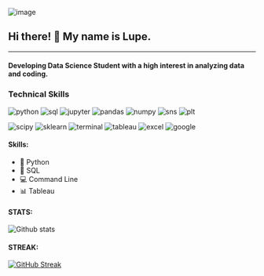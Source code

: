 ![image](https://github.com/lupeluna/README_FILES/blob/main/Images2.gif)


## Hi there!  👋    My name is Lupe. 
***
#### Developing Data Science Student with a high interest in analyzing data and coding.

### Technical Skills

![python](https://img.shields.io/badge/-Python-1c2120?style=plastic&logo=python&logoColor=94d8a8) ![sql](https://img.shields.io/badge/-SQL-1c2120?style=plastic&logo=mysql&logoColor=94d8a8) ![jupyter](https://img.shields.io/badge/-Jupyter_Lab-1c2120?style=plastic&logo=jupyter&logoColor=94d8a8) ![pandas](https://img.shields.io/badge/-Pandas-1c2120?style=plastic&logo=pandas&logoColor=94d8a8) ![numpy](https://img.shields.io/badge/-NumPy-1c2120?style=plastic&logo=numpy&logoColor=94d8a8) ![sns](https://img.shields.io/badge/-Seaborn-1c2120?style=plastic&logo=github&logoColor=94d8a8) ![plt](https://img.shields.io/badge/-Matplotlib-1c2120?style=plastic&logo=github&logoColor=94d8a8)

![scipy](https://img.shields.io/badge/-SciPy-1c2120?style=plastic&logo=scipy&logoColor=94d8a8) ![sklearn](https://img.shields.io/badge/-SciKit--Learn-1c2120?style=plastic&logo=scikit-learn&logoColor=94d8a8) ![terminal](https://img.shields.io/badge/-Terminal-1c2120?style=plastic&logo=apple&logoColor=94d8a8)  ![tableau](https://img.shields.io/badge/-Tableau-1c2120?style=plastic&logo=tableau&logoColor=94d8a8)  ![excel](https://img.shields.io/badge/-Excel-1c2120?style=plastic&logo=microsoft-excel&logoColor=94d8a8) ![google](https://img.shields.io/badge/-Google_Suite-1c2120?style=plastic&logo=google&logoColor=94d8a8)  

<!--
**lupeluna/lupeluna** is a ✨ _special_ ✨ repository because its `README.md` (this file) appears on your GitHub profile.

Here are some ideas to get you started:

- 🔭 I’m currently working on ...
- 🌱 I’m currently learning ...
- 👯 I’m looking to collaborate on ...
- 🤔 I’m looking for help with ...
- 💬 Ask me about ...
- 📫 How to reach me: ...
- 😄 Pronouns: ...
- ⚡ Fun fact: ...
-->

#### Skills:
 * 🐍 Python
 * 🥞 SQL
 * 💻 Command Line
 * 📊 Tableau





#### STATS:

![Github stats](https://github-readme-stats.vercel.app/api?username=lupeluna&theme=gotham)

#### STREAK:

[![GitHub Streak](http://github-readme-streak-stats.herokuapp.com?user=lupeluna&theme=green_nur&hide_border=true)](https://git.io/streak-stats)
